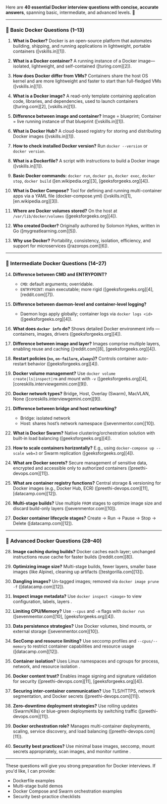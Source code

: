 Here are **40 essential Docker interview questions with concise, accurate answers**, spanning basic, intermediate, and advanced levels. 🚢

---

### 🔹 **Basic Docker Questions (1–13)**

1. **What is Docker?**
   Docker is an open-source platform that automates building, shipping, and running applications in lightweight, portable containers ([vskills.in][1]).

2. **What is a Docker container?**
   A running instance of a Docker image—isolated, lightweight, and self-contained ([turing.com][2]).

3. **How does Docker differ from VMs?**
   Containers share the host OS kernel and are more lightweight and faster to start than full-fledged VMs ([vskills.in][1]).

4. **What is a Docker image?**
   A read-only template containing application code, libraries, and dependencies, used to launch containers ([turing.com][2], [vskills.in][1]).

5. **Difference between image and container?**
   Image = blueprint; Container = live running instance of that blueprint ([vskills.in][1]).

6. **What is Docker Hub?**
   A cloud-based registry for storing and distributing Docker images ([vskills.in][1]).

7. **How to check installed Docker version?**
   Run `docker --version` or `docker version`.

8. **What is a Dockerfile?**
   A script with instructions to build a Docker image ([vskills.in][1]).

9. **Basic Docker commands:**
   `docker run`, `docker ps`, `docker exec`, `docker stop`, `docker build` ([en.wikipedia.org][3], [geeksforgeeks.org][4]).

10. **What is Docker Compose?**
    Tool for defining and running multi-container apps via a YAML file (docker-compose.yml) ([vskills.in][1], [en.wikipedia.org][3]).

11. **Where are Docker volumes stored?**
    On the host at `/var/lib/docker/volumes` ([geeksforgeeks.org][4]).

12. **Who created Docker?**
    Originally authored by Solomon Hykes, written in Go ([mygreatlearning.com][5]).

13. **Why use Docker?**
    Portability, consistency, isolation, efficiency, and support for microservices ([razorops.com][6]).

---

### 🔹 **Intermediate Docker Questions (14–27)**

14. **Difference between CMD and ENTRYPOINT?**

    * `CMD`: default arguments; overridable.
    * `ENTRYPOINT`: main executable; more rigid ([geeksforgeeks.org][4], [reddit.com][7]).

15. **Difference between daemon-level and container-level logging?**

    * Daemon logs apply globally; container logs via `docker logs <id>` ([geeksforgeeks.org][4]).

16. **What does `docker info` do?**
    Shows detailed Docker environment info — containers, images, drivers ([geeksforgeeks.org][4]).

17. **Difference between image and layer?**
    Images comprise multiple layers, enabling reuse and caching ([reddit.com][8], [geeksforgeeks.org][4]).

18. **Restart policies (`no`, `on-failure`, `always`)?**
    Controls container auto-restart behavior ([geeksforgeeks.org][4]).

19. **Docker volume management?**
    Use `docker volume create|ls|inspect|rm` and mount with `-v` ([geeksforgeeks.org][4], [coreskills.interviewgemini.com][9]).

20. **Docker network types?**
    Bridge, Host, Overlay (Swarm), MacVLAN, None ([coreskills.interviewgemini.com][9]).

21. **Difference between bridge and host networking?**

    * Bridge: isolated network
    * Host: shares host’s network namespace ([sevenmentor.com][10]).

22. **What is Docker Swarm?**
    Native clustering/orchestration solution with built-in load balancing ([geeksforgeeks.org][4]).

23. **How to scale containers horizontally?**
    E.g., using `docker-compose up --scale web=3` or Swarm replication ([geeksforgeeks.org][4]).

24. **What are Docker secrets?**
    Secure management of sensitive data, encrypted and accessible only to authorized containers ([preethi-devops.com][11]).

25. **What are container registry functions?**
    Central storage & versioning for Docker images (e.g., Docker Hub, ECR) ([preethi-devops.com][11], [datacamp.com][12]).

26. **Multi-stage builds?**
    Use multiple `FROM` stages to optimize image size and discard build-only layers ([sevenmentor.com][10]).

27. **Docker container lifecycle stages?**
    Create → Run → Pause → Stop → Delete ([datacamp.com][12]).

---

### 🔹 **Advanced Docker Questions (28–40)**

28. **Image caching during builds?**
    Docker caches each layer; unchanged instructions reuse cache for faster builds ([reddit.com][8]).

29. **Optimizing image size?**
    Multi-stage builds, fewer layers, smaller base images (like Alpine), cleaning up artifacts ([testgorilla.com][13]).

30. **Dangling images?**
    Un-tagged images; removed via `docker image prune -f` ([datacamp.com][12]).

31. **Inspect image metadata?**
    Use `docker inspect <image>` to view configuration, labels, layers .

32. **Limiting CPU/Memory?**
    Use `--cpus` and `-m` flags with `docker run` ([sevenmentor.com][10], [geeksforgeeks.org][4]).

33. **Data persistence strategies?**
    Use Docker volumes, bind mounts, or external storage ([sevenmentor.com][10]).

34. **SecComp and resource limiting?**
    Use seccomp profiles and `--cpus/--memory` to restrict container capabilities and resource usage ([datacamp.com][12]).

35. **Container isolation?**
    Uses Linux namespaces and cgroups for process, network, and resource isolation .

36. **Docker content trust?**
    Enables image signing and signature validation for security ([preethi-devops.com][11], [geeksforgeeks.org][4]).

37. **Securing inter-container communication?**
    Use TLS/HTTPS, network segmentation, and Docker secrets ([preethi-devops.com][11]).

38. **Zero-downtime deployment strategies?**
    Use rolling updates (Swarm/K8s) or blue-green deployments by switching traffic ([preethi-devops.com][11]).

39. **Docker orchestration role?**
    Manages multi-container deployments, scaling, service discovery, and load balancing ([preethi-devops.com][11]).

40. **Security best practices?**
    Use minimal base images, seccomp, mount secrets appropriately, scan images, and monitor runtime .

---

These questions will give you strong preparation for Docker interviews. If you'd like, I can provide:

* Dockerfile examples
* Multi-stage build demos
* Docker Compose and Swarm orchestration examples
* Security best-practice checklists

